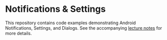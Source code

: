 # Notifications & Settings

This repository contains code examples demonstrating Android Notifications, Settings, and Dialogs. See the accompanying [lecture notes](https://info448.github.io/notifications-settings.html) for more details.